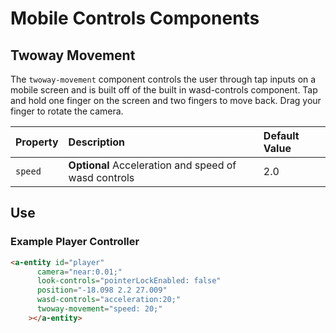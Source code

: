 
# Mobile Controls Components

## Twoway Movement
The `twoway-movement` component controls the user through tap inputs on a mobile screen and is built off of the built in wasd-controls component. Tap and hold one finger on the screen and two fingers to move back. Drag your finger to rotate the camera.



| Property | Description     | Default Value      |
| :-------- | :------- | :----------------------- |
| `speed` | **Optional** Acceleration and speed of wasd controls | 2.0 |


## Use

### Example Player Controller
```html
<a-entity id="player"
      camera="near:0.01;"
      look-controls="pointerLockEnabled: false"
      position="-18.098 2.2 27.009"
      wasd-controls="acceleration:20;"
      twoway-movement="speed: 20;"
    ></a-entity>
```